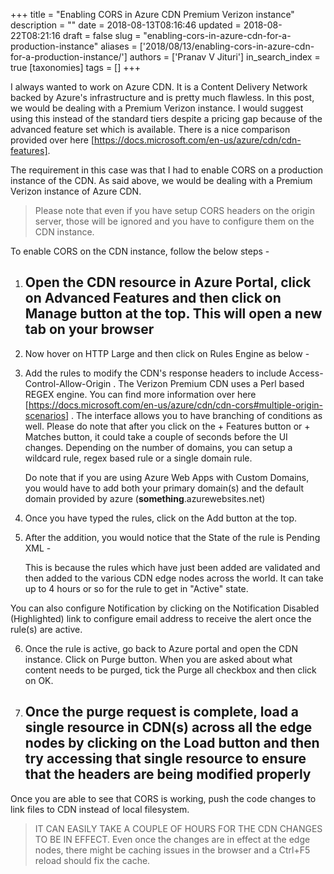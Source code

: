 +++
title = "Enabling CORS in Azure CDN Premium Verizon instance"
description = ""
date = 2018-08-13T08:16:46
updated = 2018-08-22T08:21:16
draft = false
slug = "enabling-cors-in-azure-cdn-for-a-production-instance"
aliases = ['2018/08/13/enabling-cors-in-azure-cdn-for-a-production-instance/']
authors = ['Pranav V Jituri']
in_search_index = true
[taxonomies]
tags = []
+++


I always wanted to work on Azure CDN. It is a Content Delivery Network backed by
Azure's infrastructure and is pretty much flawless. In this post, we would be
dealing with a Premium Verizon instance. I would suggest using this instead of
the standard tiers despite a pricing gap because of the advanced feature set
which is available. There is a nice comparison provided over here
[https://docs.microsoft.com/en-us/azure/cdn/cdn-features].

The requirement in this case was that I had to enable CORS on a production
instance of the CDN. As said above, we would be dealing with a Premium Verizon 
instance of Azure CDN.

> Please note that even if you have setup CORS headers on the origin server, those
will be ignored and you have to configure them on the CDN instance.


To enable CORS on the CDN instance, follow the below steps -

 1. Open the CDN resource in Azure Portal, click on Advanced Features and then
    click on Manage button at the top. This will open a new tab on your browser
    -
    
    
    
 2. Now hover on HTTP Large and then click on Rules Engine as below -
    
    
    
 3. Add the rules to modify the CDN's response headers to include 
    Access-Control-Allow-Origin . The Verizon Premium CDN uses a Perl based
    REGEX engine. You can find more information over here
    [https://docs.microsoft.com/en-us/azure/cdn/cdn-cors#multiple-origin-scenarios]
    . The interface allows you to have branching of conditions as well. Please
    do note that after you click on the + Features button or + Matches button,
    it could take a couple of seconds before the UI changes. Depending on the
    number of domains, you can setup a wildcard rule, regex based rule or a
    single domain rule.
    
    Do note that if you are using Azure Web Apps with Custom Domains, you would
    have to add both your primary domain(s) and the default domain provided by
    azure (**something**.azurewebsites.net)
    
    
 4. Once you have typed the rules, click on the Add button at the top.
    
    
 5. After the addition, you would notice that the State of the rule is Pending
    XML -
    
    This is because the rules which have just been added are validated and then
    added to the various CDN edge nodes across the world. It can take up to 4
    hours or so for the rule to get in "Active" state.
    
    

You can also configure Notification by clicking on the Notification Disabled 
(Highlighted) link to configure email address to receive the alert once the
rule(s) are active.

 6. Once the rule is active, go back to Azure portal and open the CDN instance.
    Click on Purge button. When you are asked about what content needs to be
    purged, tick the Purge all checkbox and then click on OK.
    
    
 7. Once the purge request is complete, load a single resource in CDN(s) across
    all the edge nodes by clicking on the Load button and then try accessing
    that single resource to ensure that the headers are being modified properly
    -
    
    

Once you are able to see that CORS is working, push the code changes to link
files to CDN instead of local filesystem.

> IT CAN EASILY TAKE A COUPLE OF HOURS FOR THE CDN CHANGES TO BE IN EFFECT. Even
once the changes are in effect at the edge nodes, there might be caching issues
in the browser and a Ctrl+F5 reload should fix the cache.